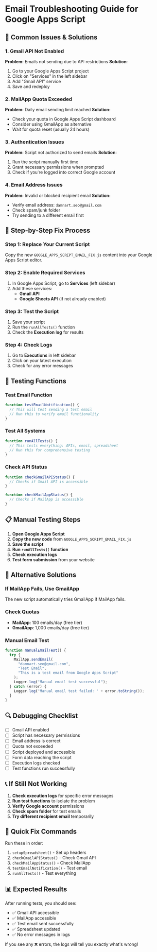 # Email Troubleshooting Guide for Google Apps Script

## 🚨 Common Issues & Solutions

### 1. **Gmail API Not Enabled**
**Problem**: Emails not sending due to API restrictions
**Solution**: 
1. Go to your Google Apps Script project
2. Click on "Services" in the left sidebar
3. Add "Gmail API" service
4. Save and redeploy

### 2. **MailApp Quota Exceeded**
**Problem**: Daily email sending limit reached
**Solution**: 
- Check your quota in Google Apps Script dashboard
- Consider using GmailApp as alternative
- Wait for quota reset (usually 24 hours)

### 3. **Authentication Issues**
**Problem**: Script not authorized to send emails
**Solution**:
1. Run the script manually first time
2. Grant necessary permissions when prompted
3. Check if you're logged into correct Google account

### 4. **Email Address Issues**
**Problem**: Invalid or blocked recipient email
**Solution**:
- Verify email address: `damnart.seo@gmail.com`
- Check spam/junk folder
- Try sending to a different email first

## 🔧 Step-by-Step Fix Process

### Step 1: Replace Your Current Script
Copy the new `GOOGLE_APPS_SCRIPT_EMAIL_FIX.js` content into your Google Apps Script editor.

### Step 2: Enable Required Services
1. In Google Apps Script, go to **Services** (left sidebar)
2. Add these services:
   - **Gmail API**
   - **Google Sheets API** (if not already enabled)

### Step 3: Test the Script
1. Save your script
2. Run the `runAllTests()` function
3. Check the **Execution log** for results

### Step 4: Check Logs
1. Go to **Executions** in left sidebar
2. Click on your latest execution
3. Check for any error messages

## 🧪 Testing Functions

### Test Email Function
```javascript
function testEmailNotification() {
  // This will test sending a test email
  // Run this to verify email functionality
}
```

### Test All Systems
```javascript
function runAllTests() {
  // This tests everything: APIs, email, spreadsheet
  // Run this for comprehensive testing
}
```

### Check API Status
```javascript
function checkGmailAPIStatus() {
  // Checks if Gmail API is accessible
}

function checkMailAppStatus() {
  // Checks if MailApp is accessible
}
```

## 📋 Manual Testing Steps

1. **Open Google Apps Script**
2. **Copy the new code** from `GOOGLE_APPS_SCRIPT_EMAIL_FIX.js`
3. **Save the script**
4. **Run `runAllTests()` function**
5. **Check execution logs**
6. **Test form submission** from your website

## 🚀 Alternative Solutions

### If MailApp Fails, Use GmailApp
The new script automatically tries GmailApp if MailApp fails.

### Check Quotas
- **MailApp**: 100 emails/day (free tier)
- **GmailApp**: 1,000 emails/day (free tier)

### Manual Email Test
```javascript
function manualEmailTest() {
  try {
    MailApp.sendEmail(
      "damnart.seo@gmail.com",
      "Test Email",
      "This is a test email from Google Apps Script"
    );
    Logger.log("Manual email test successful");
  } catch (error) {
    Logger.log("Manual email test failed: " + error.toString());
  }
}
```

## 🔍 Debugging Checklist

- [ ] Gmail API enabled
- [ ] Script has necessary permissions
- [ ] Email address is correct
- [ ] Quota not exceeded
- [ ] Script deployed and accessible
- [ ] Form data reaching the script
- [ ] Execution logs checked
- [ ] Test functions run successfully

## 📞 If Still Not Working

1. **Check execution logs** for specific error messages
2. **Run test functions** to isolate the problem
3. **Verify Google account** permissions
4. **Check spam folder** for test emails
5. **Try different recipient email** temporarily

## 🎯 Quick Fix Commands

Run these in order:
1. `setupSpreadsheet()` - Set up headers
2. `checkGmailAPIStatus()` - Check Gmail API
3. `checkMailAppStatus()` - Check MailApp
4. `testEmailNotification()` - Test email
5. `runAllTests()` - Test everything

## 📊 Expected Results

After running tests, you should see:
- ✅ Gmail API accessible
- ✅ MailApp accessible  
- ✅ Test email sent successfully
- ✅ Spreadsheet updated
- ✅ No error messages in logs

If you see any ❌ errors, the logs will tell you exactly what's wrong! 
